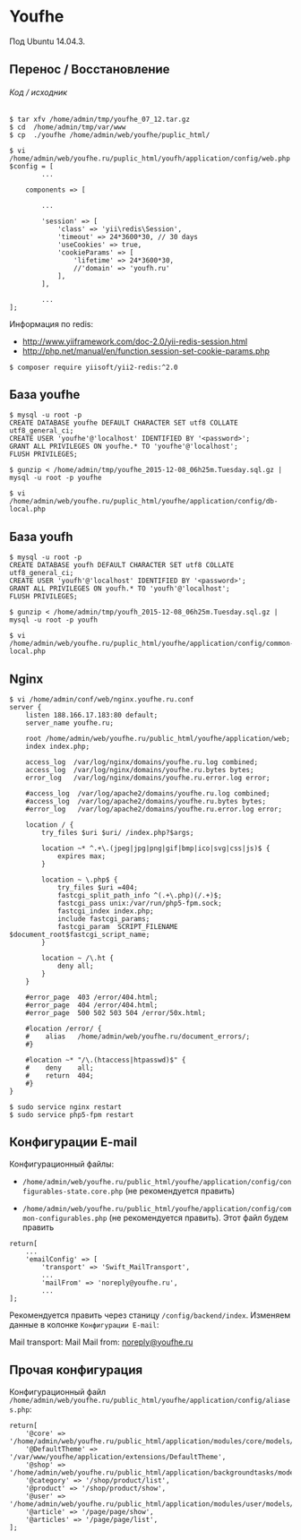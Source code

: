 # Youfhe

Под Ubuntu 14.04.3.

## Перенос / Восстановление


###### Код / исходник

```
$ tar xfv /home/admin/tmp/youfhe_07_12.tar.gz
$ cd  /home/admin/tmp/var/www
$ cp  ./youfhe /home/admin/web/youfhe/puplic_html/
```

```
$ vi /home/admin/web/youfhe.ru/puplic_html/youfh/application/config/web.php
$config = [
		...

	components => [
    
    	...
    
        'session' => [
            'class' => 'yii\redis\Session',
            'timeout' => 24*3600*30, // 30 days
            'useCookies' => true,
            'cookieParams' => [
                'lifetime' => 24*3600*30,
                //'domain' => 'youfh.ru'
            ],
        ],
    	
        ...
];
```

Информация по redis:
* http://www.yiiframework.com/doc-2.0/yii-redis-session.html
* http://php.net/manual/en/function.session-set-cookie-params.php


```
$ composer require yiisoft/yii2-redis:^2.0
```

## База youfhe

```
$ mysql -u root -p
CREATE DATABASE youfhe DEFAULT CHARACTER SET utf8 COLLATE utf8_general_ci;
CREATE USER 'youfhe'@'localhost' IDENTIFIED BY '<password>';
GRANT ALL PRIVILEGES ON youfhe.* TO 'youfhe'@'localhost';
FLUSH PRIVILEGES;
``` 

```
$ gunzip < /home/admin/tmp/youfhe_2015-12-08_06h25m.Tuesday.sql.gz | mysql -u root -p youfhe 
```

```
$ vi /home/admin/web/youfhe.ru/puplic_html/youfhe/application/config/db-local.php
```


## База youfh

```
$ mysql -u root -p
CREATE DATABASE youfh DEFAULT CHARACTER SET utf8 COLLATE utf8_general_ci;
CREATE USER 'youfh'@'localhost' IDENTIFIED BY '<password>';
GRANT ALL PRIVILEGES ON youfh.* TO 'youfh'@'localhost';
FLUSH PRIVILEGES;
``` 

```
$ gunzip < /home/admin/tmp/youfh_2015-12-08_06h25m.Tuesday.sql.gz | mysql -u root -p youfh 
```

```
$ vi /home/admin/web/youfhe.ru/puplic_html/youfhe/application/config/common-local.php
```

## Nginx

```
$ vi /home/admin/conf/web/nginx.youfhe.ru.conf
server {
    listen 188.166.17.183:80 default;
    server_name youfhe.ru;

    root /home/admin/web/youfhe.ru/public_html/youfhe/application/web;
    index index.php;

    access_log  /var/log/nginx/domains/youfhe.ru.log combined;
    access_log  /var/log/nginx/domains/youfhe.ru.bytes bytes;
    error_log   /var/log/nginx/domains/youfhe.ru.error.log error;

    #access_log  /var/log/apache2/domains/youfhe.ru.log combined;
    #access_log  /var/log/apache2/domains/youfhe.ru.bytes bytes;
    #error_log   /var/log/apache2/domains/youfhe.ru.error.log error;

    location / {
        try_files $uri $uri/ /index.php?$args;

        location ~* ^.+\.(jpeg|jpg|png|gif|bmp|ico|svg|css|js)$ {
            expires max;
        }

        location ~ \.php$ {
            try_files $uri =404;
            fastcgi_split_path_info ^(.+\.php)(/.+)$;
            fastcgi_pass unix:/var/run/php5-fpm.sock;
            fastcgi_index index.php;    
            include fastcgi_params;
            fastcgi_param  SCRIPT_FILENAME  $document_root$fastcgi_script_name;
        }

        location ~ /\.ht {
            deny all;
        }
    } 
    
    #error_page  403 /error/404.html;
    #error_page  404 /error/404.html;
    #error_page  500 502 503 504 /error/50x.html;

    #location /error/ {
    #    alias   /home/admin/web/youfhe.ru/document_errors/;
    #}
    
    #location ~* "/\.(htaccess|htpasswd)$" {
    #    deny    all;
    #    return  404;
    #}
}
```

```
$ sudo service nginx restart
$ sudo service php5-fpm restart
```

## Конфигурации E-mail

Конфигурационный файлы:

* `/home/admin/web/youfhe.ru/public_html/youfhe/application/config/configurables-state.core.php` (не рекомендуется править)

* `/home/admin/web/youfhe.ru/public_html/youfhe/application/config/common-configurables.php` (не рекомендуется править). Этот файл будем править

```
return[
	...
    'emailConfig' => [
        'transport' => 'Swift_MailTransport',
		...
        'mailFrom' => 'noreply@youfhe.ru',
		...
];
```

Рекомендуется править через станицу `/config/backend/index`. Изменяем данные в колонке `Конфигурации E-mail`:

Mail transport: Mail
Mail from: noreply@youfhe.ru


## Прочая конфигурация 

Конфигурационный файл `/home/admin/web/youfhe.ru/public_html/youfhe/application/config/aliases.php`:

```
return[
    '@core' => '/home/admin/web/youfhe.ru/public_html/application/modules/core/models/../',
    '@DefaultTheme' => '/var/www/youfhe/application/extensions/DefaultTheme',
    '@shop' => '/home/admin/web/youfhe.ru/public_html/application/backgroundtasks/models/../',
    '@category' => '/shop/product/list',
    '@product' => '/shop/product/show',
    '@user' => '/home/admin/web/youfhe.ru/public_html/application/modules/user/models/../',
    '@article' => '/page/page/show',
    '@articles' => '/page/page/list',
];
```



